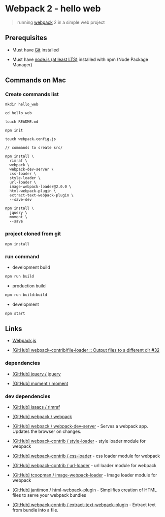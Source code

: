 # Webpack 2 - hello web

> running [webpack](https://webpack.js.org/) 2 in a simple web project

## Prerequisites

* Must have [Git](http://git-scm.com/) installed

* Must have [node.js (at least LTS)](http://nodejs.org/) installed with npm (Node Package Manager)


## Commands on Mac

### Create commands list

```
mkdir hello_web

cd hello_web

touch README.md

npm init

touch webpack.config.js

// commands to create src/

npm install \
  rimraf \
  webpack \
  webpack-dev-server \
  css-loader \
  style-loader \
  url-loader \
  image-webpack-loader@2.0.0 \
  html-webpack-plugin \
  extract-text-webpack-plugin \
  --save-dev

npm install \
  jquery \
  moment \
  --save

```

### project cloned from git

```
npm install
```

### run command

* development build

```bash
npm run build
```

* production build

```bash
npm run build:build
```

* development

```bash
npm start
```

## Links

* [Webpack.js](https://webpack.js.org/)

* [[GitHub] webpack-contrib/file-loader :: Output files to a different dir #32](https://github.com/webpack-contrib/file-loader/issues/32)

### dependencies

* [[GitHub] jquery / jquery](https://github.com/jquery/jquery)

* [[GitHub] moment / moment](https://github.com/moment/moment)

### dev dependencies

* [[GitHub] isaacs / rimraf](https://github.com/isaacs/rimraf)

* [[GitHub] webpack / webpack](https://github.com/webpack/webpack)

* [[GitHub] webpack / webpack-dev-server](https://github.com/webpack/webpack-dev-server) - Serves a webpack app. Updates the browser on changes.

* [[GitHub] webpack-contrib / style-loader](https://github.com/webpack-contrib/style-loader) - style loader module for webpack

* [[GitHub] webpack-contrib / css-loader](https://github.com/webpack-contrib/css-loader) - css loader module for webpack

* [[GitHub] webpack-contrib / url-loader](https://github.com/webpack-contrib/url-loader) - url loader module for webpack

* [[GitHub] tcoopman / image-webpack-loader](https://github.com/tcoopman/image-webpack-loader) - Image loader module for webpack

* [[GitHub] jantimon / html-webpack-plugin](https://github.com/jantimon/html-webpack-plugin) - Simplifies creation of HTML files to serve your webpack bundles

* [[GitHub] webpack-contrib / extract-text-webpack-plugin](https://github.com/webpack-contrib/extract-text-webpack-plugin) - Extract text from bundle into a file.
